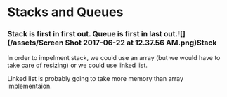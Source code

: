# Stacks and Queues

### Stack is first in first out. Queue is first in last out.![](/assets/Screen Shot 2017-06-22 at 12.37.56 AM.png)Stack

In order to impelment stack, we could use an array \(but we would have to take care of resizing\) or we could use linked list.

Linked list is probably going to take more memory than array implementaion. 








